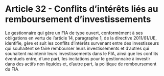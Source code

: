 # Article 32 - Conflits d’intérêts liés au remboursement d’investissements


Le gestionnaire qui gère un FIA de type ouvert, conformément à ses obligations en vertu de l’article 14, paragraphe 1, de la directive 2011/61/UE, identifie, gère et suit les conflits d’intérêts survenant entre des investisseurs qui souhaitent se faire rembourser leurs investissements et d’autres qui souhaitent maintenir leurs investissements dans le FIA, ainsi que les conflits éventuels entre, d’une part, les incitations pour le gestionnaire à investir dans des actifs non liquides et, d’autre part, la politique de remboursement du FIA.
